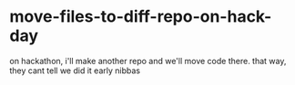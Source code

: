 # move-files-to-diff-repo-on-hack-day

on hackathon, i'll make another repo and we'll move code there. that way, they cant tell we did it early nibbas
